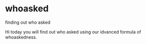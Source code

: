 # whoasked
finding out who asked

Hi today you will find out who asked using our idvanced formula of whoaskedness.
